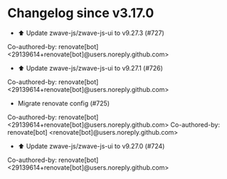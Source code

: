 # Changelog since v3.17.0
- ⬆️ Update zwave-js/zwave-js-ui to v9.27.3 (#727)

Co-authored-by: renovate[bot] <29139614+renovate[bot]@users.noreply.github.com> 
- ⬆️ Update zwave-js/zwave-js-ui to v9.27.1 (#726)

Co-authored-by: renovate[bot] <29139614+renovate[bot]@users.noreply.github.com> 
- Migrate renovate config (#725)

Co-authored-by: renovate[bot] <29139614+renovate[bot]@users.noreply.github.com>
Co-authored-by: renovate[bot] <renovate[bot]@users.noreply.github.com> 
- ⬆️ Update zwave-js/zwave-js-ui to v9.27.0 (#724)

Co-authored-by: renovate[bot] <29139614+renovate[bot]@users.noreply.github.com> 
